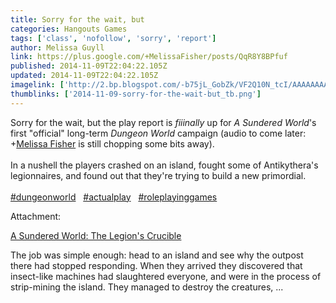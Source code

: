 ```yaml
---
title: Sorry for the wait, but
categories: Hangouts Games
tags: ['class', 'nofollow', 'sorry', 'report']
author: Melissa Guyll
link: https://plus.google.com/+MelissaFisher/posts/QqR8Y8BPfuf
published: 2014-11-09T22:04:22.105Z
updated: 2014-11-09T22:04:22.105Z
imagelink: ['http://2.bp.blogspot.com/-b75jL_GobZk/VF2Q10N_tcI/AAAAAAAAKIg/cSuGqfXj78w/s1600/swCover.jpg']
thumblinks: ['2014-11-09-sorry-for-the-wait-but_tb.png']
---
```


Sorry for the wait, but the play report is <i>fiiinally</i> up for <i>A Sundered World</i>&#39;s first &quot;official&quot; long-term <i>Dungeon World</i> campaign (audio to come later: <span class="proflinkWrapper"><span class="proflinkPrefix">+</span><a class="proflink" href="https://plus.google.com/104623400813415689503" oid="104623400813415689503">Melissa Fisher</a></span> is still chopping some bits away).<br /><br />In a nushell the players crashed on an island, fought some of Antikythera&#39;s legionnaires, and found out that they&#39;re trying to build a new primordial.<br /><br /> <a rel="nofollow" class="ot-hashtag" href="https://plus.google.com/s/%23dungeonworld/posts">#dungeonworld</a>   <a rel="nofollow" class="ot-hashtag" href="https://plus.google.com/s/%23actualplay/posts">#actualplay</a>   <a rel="nofollow" class="ot-hashtag" href="https://plus.google.com/s/%23roleplayinggames/posts">#roleplayinggames</a>  


Attachment:

<a href='http://daegames.blogspot.com/2014/11/a-sundered-world-legions-crucible.html'>A Sundered World: The Legion's Crucible</a>


The job was simple enough: head to an island and see why the outpost there had stopped responding. When they arrived they discovered that insect-like machines had slaughtered everyone, and were in the process of strip-mining the island. They managed to destroy the creatures, ...